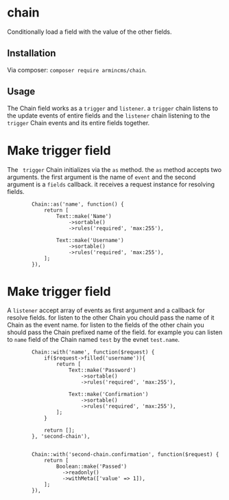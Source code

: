# chain
Conditionally load a field with the value of the other fields.

## Installation

Via composer: `composer require armincms/chain`.

## Usage

The Chain field works as a `trigger` and `listener`. a `trigger` chain listens to the update events of entire fields and the `listener` chain listening to the `trigger` Chain events and its entire fields together.

# Make trigger field

The ` trigger` Chain initializes via the `as` method. the `as` method accepts two arguments. the first argument is the name of `event` and the second argument is a `fields` callback. it receives a request instance for resolving fields.

            Chain::as('name', function() {
                return [ 
                    Text::make('Name')
                        ->sortable()
                        ->rules('required', 'max:255'), 

                    Text::make('Username')
                        ->sortable()
                        ->rules('required', 'max:255'), 
                ];  
            }), 


# Make trigger field

A `listener` accept array of events as first argument and a callback for resolve fields. for listen to the other Chain you chould pass the name of it Chain as the event name. for listen to the fields of the other chain you should pass the Chain prefixed name of the field. for example you can listen to `name` field of the Chain named `test` by the evnet `test.name`.  


            
            Chain::with('name', function($request) {
                if($request->filled('username')){
                    return [ 
                        Text::make('Password')
                            ->sortable()
                            ->rules('required', 'max:255'), 
                            
                        Text::make('Confirmation')
                            ->sortable()
                            ->rules('required', 'max:255'), 
                    ];  
                }
                
                return [];
            }, 'second-chain'), 

            
            Chain::with('second-chain.confirmation', function($request) {
                return [ 
                    Boolean::make('Passed')
                      ->readonly()
                      ->withMeta(['value' => 1]), 
                ]; 
            }),
